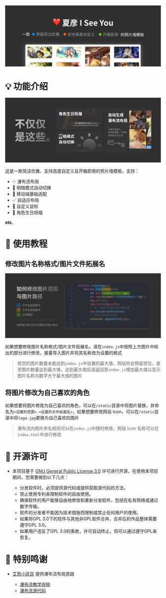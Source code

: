![intro](/static/README_RESOURCE/intro.png)

# 💡 功能介绍

![intro2](static/README_RESOURCE/intro2.png)

这是一款简洁优雅、支持高度自定义且开箱即用的照片墙模板，支持：

- ✨ 瀑布流布局
- 🌙 明暗模式自动切换
- 📱 移动端基础适配
- ✅ 自适应布局
- 🐀 自定义鼠标
- 🎂 角色生日祝福

**etc.**


# 📕 使用教程

## 修改图片名称格式/图片文件拓展名

![tutorial1](static/README_RESOURCE/Tutorial1.png)

如果想要修改图片名称格式/图片文件拓展名，请在`index.js`中按照上方图片中标出的部分进行修改，接着导入图片并将其名称改为设置的格式

> 若您的图片数量未能达到`index.js`中设置的最大值，网站将会预留空位，直至图片数量达到最大值，达到最大值后请返回至`index.js`增加最大值以显示图片名称内数字大于最大值的图片

## 将图片修改为自己喜欢的角色

如果想要将图片修改为自己喜欢的角色，可以在`/static`目录中将图片替换，并命名为`<设置的范围>.<设置的文件拓展名>`，如果想要修改网站 Icon，可以在`/static`目录中将`logo.jpg`更换为自己喜欢的图片

> 瀑布流内图片命名规则可以在`index.js`中随时修改，网站 Icon 名称可以在`index.html`中进行修改

# 📜 开源许可

- 本项目基于 [GNU General Public License 3.0](https://www.gnu.org/licenses/gpl-3.0.en.html) 许可进行开源，在使用本项目期间，您需要做到以下几点：

  - 分发软件时，必须提供源代码或提供获取源代码的方法。
  - 禁止使用专利来限制软件的自由使用。
  - 确保软件的用户能够自由地修改和重新分发软件，包括在私有网络或通过数字传输。
  - 软件的分发者不能因为技术措施而限制或禁止任何用户的使用。
  - 如果将GPL 3.0下的软件与其他非GPL软件合并，合并后的作品整体需要遵守GPL 3.0。
  - 如果用户违反了GPL 3.0的条款，许可自动终止，但可以通过遵守GPL来恢复。

# 🥳 特别鸣谢

- [艾恩小灰灰](https://space.bilibili.com/13604667) 提供瀑布流布局思路

  - [瀑布流教学视频](https://www.bilibili.com/video/BV1sK411R7bD/)
  - [瀑布流源代码](https://gitee.com/wyanhui02/html_css_demo/tree/master/code/194)